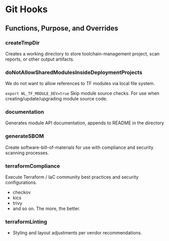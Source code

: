 # Git Hooks

## Functions, Purpose, and Overrides

### createTmpDir

Creates a working directory to store toolchain-management project, scan reports, or other output artifacts.

### doNotAllowSharedModulesInsideDeploymentProjects

We do not want to allow references to TF modules via local file system.

`export WL_TF_MODULE_DEV=true` Skip module source checks. For use when creating/update/upgrading module source code.

### documentation

Generates module API documentation, appends to README in the directory

### generateSBOM

Create software-bill-of-materials for use with compliance and security scanning processes.

### terraformCompliance

Execute Terraform / IaC community best practices and security configurations.

- checkov
- kics
- trivy
- and so on. The more, the better.

### terraformLinting

- Styling and layout adjustments per vendor recommendations. 
